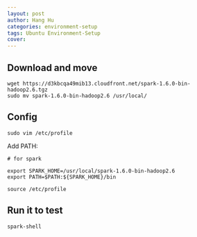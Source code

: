 ```yaml
---
layout: post
author: Hang Hu
categories: environment-setup
tags: Ubuntu Environment-Setup 
cover: 
---
```


## Download and move

```
wget https://d3kbcqa49mib13.cloudfront.net/spark-1.6.0-bin-hadoop2.6.tgz
sudo mv spark-1.6.0-bin-hadoop2.6 /usr/local/
```


## Config


```
sudo vim /etc/profile
```


Add PATH:


```
# for spark

export SPARK_HOME=/usr/local/spark-1.6.0-bin-hadoop2.6
export PATH=$PATH:${SPARK_HOME}/bin
```


```
source /etc/profile
```


## Run it to test


```
spark-shell
```
